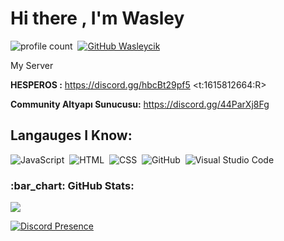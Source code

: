 # Hi there , I'm Wasley
![profile count](https://komarev.com/ghpvc/?username=Wasleycik&color=red)&nbsp;
[![GitHub Wasleycik](https://img.shields.io/github/followers/ariscik?label=follow&style=social)](https://github.com/Wasleycik)&nbsp;

My Server

**HESPEROS :** https://discord.gg/hbcBt29pf5 <t:1615812664:R>

**Community Altyapı Sunucusu:** https://discord.gg/44ParXj8Fg

## Langauges I Know:
![JavaScript](https://img.shields.io/badge/-JavaScript-05122A?style=flat&logo=javascript)&nbsp;
![HTML](https://img.shields.io/badge/-HTML-05122A?style=flat&logo=HTML5)&nbsp;
![CSS](https://img.shields.io/badge/-CSS-05122A?style=flat&logo=CSS3)&nbsp;
![GitHub](https://img.shields.io/badge/-GitHub-05122A?style=flat&logo=github)&nbsp;
![Visual Studio Code](https://img.shields.io/badge/-Visual%20Studio%20Code-05122A?style=flat&logo=visual-studio-code&logoColor=007ACC)&nbsp;


<h3 align="left">:bar_chart: GitHub Stats:</h3>
<p align="left">
<img src="https://github-profile-trophy.vercel.app/?username=Wasleycik&theme=radical" />
</p>

[![Discord Presence](https://lanyard.cnrad.dev/api/598974473374400512)](https://discord.com/users/598974473374400512)
